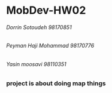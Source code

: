 # MobDev-HW02

###### Dorrin Sotoudeh 98170851
###### Peyman Haji Mohammad 98170776
###### Yasin moosavi 98110351

### project is about doing map things
